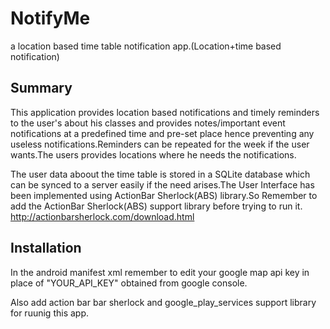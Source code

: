 # NotifyMe

a location based time table notification app.(Location+time based notification)

## Summary

This application provides location based notifications and timely reminders to the user's about his classes and provides notes/important event notifications at a predefined time and pre-set place hence preventing any useless notifications.Reminders can be repeated for the week if the user wants.The users provides locations where he needs the notifications.


The user data aboout the time table is stored in a SQLite database which can be synced to a server easily if the need arises.The User Interface has been implemented using ActionBar Sherlock(ABS) library.So Remember to add the ActionBar Sherlock(ABS) support library before trying to run it. http://actionbarsherlock.com/download.html

## Installation

In the android manifest xml remember to edit your google map api key in place of "YOUR_API_KEY" obtained from google console.

Also add action bar bar sherlock and google_play_services support library for ruunig this app.

